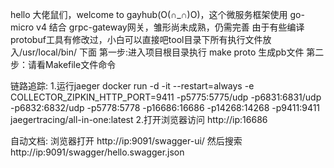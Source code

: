 hello 大佬鼠们，welcome to gayhub(O(∩_∩)O)，这个微服务框架使用 go-micro v4 结合 grpc-gateway网关，雏形尚未成熟，仍需完善
由于有些编译protobuf工具有修改过，小白可以直接吧tool目录下所有执行文件放入/usr/local/bin/ 下面
第一步:进入项目根目录执行 make proto 生成pb文件
第二步：请看Makefile文件命令

链路追踪:
1.运行jaeger
docker run -d -it --restart=always -e COLLECTOR_ZIPKIN_HTTP_PORT=9411 -p5775:5775/udp -p6831:6831/udp -p6832:6832/udp  -p5778:5778 -p16686:16686 -p14268:14268 -p9411:9411 jaegertracing/all-in-one:latest
2.打开浏览器访问
 http://ip:16686

自动文档:
    浏览器打开 http://ip:9091/swagger-ui/  然后搜索  http://ip:9091/swagger/hello.swagger.json
        
